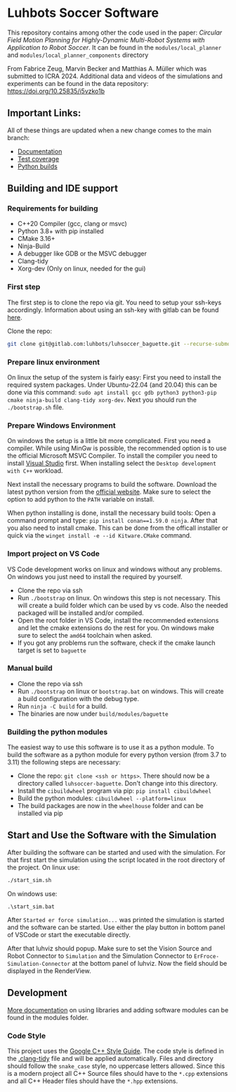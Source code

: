 # Luhbots Soccer Software

This repository contains among other the code used in the paper: *Circular Field Motion Planning for Highly-Dynamic Multi-Robot Systems with Application to Robot Soccer*.
It can be found in the `modules/local_planner` and `modules/local_planner_components` directory

From Fabrice Zeug, Marvin Becker and Matthias A. Müller
which was submitted to ICRA 2024.
Additional data and videos of the simulations and experiments can be found in the data repository: https://doi.org/10.25835/i5vzko1b

## Important Links:
All of these things are updated when a new change comes to the main branch:
 - [Documentation](https://software.luhbots-hannover.de/)
 - [Test coverage](https://software.luhbots-hannover.de/test_coverage.html)
 - [Python builds](https://gitlab.com/luhbots/luhsoccer_baguette/-/jobs/artifacts/main/browse/wheelhouse?job=build-python-modules)

## Building and IDE support

### Requirements for building

- C++20 Compiler (gcc, clang or msvc)
- Python 3.8+ with pip installed
- CMake 3.16+
- Ninja-Build
- A debugger like GDB or the MSVC debugger
- Clang-tidy
- Xorg-dev (Only on linux, needed for the gui)

### First step
The first step is to clone the repo via git. You need to setup your ssh-keys accordingly. Information about using an ssh-key with gitlab can be found [here](https://docs.gitlab.com/ee/user/ssh.html).

Clone the repo:
```sh
git clone git@gitlab.com:luhbots/luhsoccer_baguette.git --recurse-submodules
```

### Prepare linux environment

On linux the setup of the system is fairly easy: First you need to install the required system packages. Under Ubuntu-22.04 (and 20.04) this can be done via this command: `sudo apt install gcc gdb python3 python3-pip cmake ninja-build clang-tidy xorg-dev`. Next you should run the `./bootstrap.sh` file.

### Prepare Windows Environment

On windows the setup is a little bit more complicated. First you need a compiler. While using MinGw is possible, the recommended option is to use the official Microsoft MSVC Compiler. To install the compiler you need to install [Visual Studio]() first. When installing select the `Desktop development with C++` workload.

Next install the necessary programs to build the software. Download the latest python version from the [official website](https://www.python.org/downloads/). Make sure to select the option to add python to the `PATH` variable on install.

When python installing is done, install the necessary build tools: Open a command prompt and type: `pip install conan==1.59.0 ninja`. After that you also need to install cmake. This can be done from the officall installer or quick via the `winget install -e --id Kitware.CMake` command.

### Import project on VS Code

VS Code development works on linux and windows without any problems. On windows you just need to install the required by yourself.

- Clone the repo via ssh
- Run `./bootstrap` on linux. On windows this step is not necessary. This will create a build folder which can be used by vs code. Also the needed packaged will be installed and/or compiled.
- Open the root folder in VS Code, install the recommended extensions and let the cmake extensions do the rest for you. On windows make sure to select the `amd64` toolchain when asked.
- If you got any problems run the software, check if the cmake launch target is set to `baguette`

### Manual build

- Clone the repo via ssh
- Run `./bootstrap` on linux or `bootstrap.bat` on windows. This will create a build configuration with the debug type.
- Run `ninja -C build` for a build.
- The binaries are now under `build/modules/baguette`

### Building the python modules

The easiest way to use this software is to use it as a python module. To build the software as a python module for every python version (from 3.7 to 3.11) the following steps are necessary:
- Clone the repo: `git clone <ssh or https>`. There should now be a directory called `luhsoccer-baguette`. Don't change into this directory.
- Install the `cibuildwheel` program via pip: `pip install cibuildwheel`
- Build the python modules: `cibuildwheel --platform=linux`
- The build packages are now in the `wheelhouse` folder and can be installed via pip

## Start and Use the Software with the Simulation
After building the software can be started and used with the simulation. For that first start the simulation using the script located in the root directory of the project. On linux use:
```sh
./start_sim.sh
```
On windows use:
```
.\start_sim.bat
```
After `Started er force simulation...` was printed the simulation is started and the software can be started.
Use either the play button in bottom panel of VSCode or start the executable directly. 

After that luhviz should popup. Make sure to set the Vision Source and Robot Connector to `Simulation` and the Simulation Connector to `ErFroce-Simulation-Connector` at the bottom panel of luhviz. Now the field should be displayed in the RenderView.

## Development

[More documentation](modules/README.md) on using libraries and adding software modules can be found in the modules folder.

### Code Style

This project uses the [Google C++ Style Guide](https://google.github.io/styleguide/cppguide.html). The code style is defined in the [.clang-tidy](.clang-tidy) file and will be applied automatically. Files and directory should follow the `snake_case` style, no uppercase letters allowed. Since this is a modern project all C++ Source files should have to the `*.cpp` extensions and all C++ Header files should have the `*.hpp` extensions.

<!-- @subpage modules_page -->
<!-- @subpage configs
@subpage include_module
@subpage external_depends
@subpage tests -->
